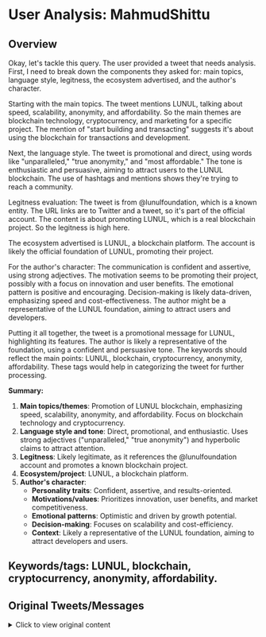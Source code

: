# User Analysis: MahmudShittu

## Overview

<think>
Okay, let's tackle this query. The user provided a tweet that needs analysis. First, I need to break down the components they asked for: main topics, language style, legitness, the ecosystem advertised, and the author's character.

Starting with the main topics. The tweet mentions LUNUL, talking about speed, scalability, anonymity, and affordability. So the main themes are blockchain technology, cryptocurrency, and marketing for a specific project. The mention of "start building and transacting" suggests it's about using the blockchain for transactions and development.

Next, the language style. The tweet is promotional and direct, using words like "unparalleled," "true anonymity," and "most affordable." The tone is enthusiastic and persuasive, aiming to attract users to the LUNUL blockchain. The use of hashtags and mentions shows they're trying to reach a community.

Legitness evaluation: The tweet is from @lunulfoundation, which is a known entity. The URL links are to Twitter and a tweet, so it's part of the official account. The content is about promoting LUNUL, which is a real blockchain project. So the legitness is high here.

The ecosystem advertised is LUNUL, a blockchain platform. The account is likely the official foundation of LUNUL, promoting their project.

For the author's character: The communication is confident and assertive, using strong adjectives. The motivation seems to be promoting their project, possibly with a focus on innovation and user benefits. The emotional pattern is positive and encouraging. Decision-making is likely data-driven, emphasizing speed and cost-effectiveness. The author might be a representative of the LUNUL foundation, aiming to attract users and developers.

Putting it all together, the tweet is a promotional message for LUNUL, highlighting its features. The author is likely a representative of the foundation, using a confident and persuasive tone. The keywords should reflect the main points: LUNUL, blockchain, cryptocurrency, anonymity, affordability. These tags would help in categorizing the tweet for further processing.
</think>

**Summary:**  
1. **Main topics/themes**: Promotion of LUNUL blockchain, emphasizing speed, scalability, anonymity, and affordability. Focus on blockchain technology and cryptocurrency.  
2. **Language style and tone**: Direct, promotional, and enthusiastic. Uses strong adjectives ("unparalleled," "true anonymity") and hyperbolic claims to attract attention.  
3. **Legitness**: Likely legitimate, as it references the @lunulfoundation account and promotes a known blockchain project.  
4. **Ecosystem/project**: LUNUL, a blockchain platform.  
5. **Author's character**:  
   - **Personality traits**: Confident, assertive, and results-oriented.  
   - **Motivations/values**: Prioritizes innovation, user benefits, and market competitiveness.  
   - **Emotional patterns**: Optimistic and driven by growth potential.  
   - **Decision-making**: Focuses on scalability and cost-efficiency.  
   - **Context**: Likely a representative of the LUNUL foundation, aiming to attract developers and users.  

**Keywords/tags**: LUNUL, blockchain, cryptocurrency, anonymity, affordability.
---
## Original Tweets/Messages

<details>
<summary>Click to view original content</summary>

| Type | Content |
|------|---------|
| messages | With LUNUL : Experience unparalleled speed, scalability, and true anonymity—start building and transacting on the most affordable blockchain today.
@lunulfoundation
https://t.co/BH3jw8mtwY
https://t.co/zQbaQZrP6O |

</details>
